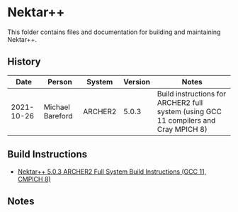 Nektar++
========

This folder contains files and documentation for building and maintaining Nektar++.

History
-------

Date | Person | System | Version | Notes
---- | -------|--------|---------|------
2021-10-26 | Michael Bareford | ARCHER2 | 5.0.3 | Build instructions for ARCHER2 full system (using GCC 11 compilers and Cray MPICH 8)

Build Instructions
------------------

* [Nektar++ 5.0.3 ARCHER2 Full System Build Instructions (GCC 11, CMPICH 8)](build_nektarplusplus_5.0.3_archer2_gcc11_cmpich8.md)

Notes
-----

